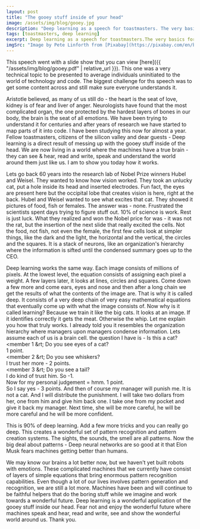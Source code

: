 ```yaml
---
layout: post
title: "The gooey stuff inside of your head"
image: /assets/img/blog/gooey.jpg
description: "Deep learning as a speech for toastmasters. The very basics for the very simple."
tags: [toastmasters, deep learning]
excerpt: Deep learning as a speech for toastmasters.The very basics for the very simple.
imgSrc: "Image by Pete Linforth from [Pixabay](https://pixabay.com/en/brain-circuit-intelligence-1845944/)"
---
```


This speech went with a slide show that you can view [here]({{ "/assets/img/blog/gooey.pdf" | relative_url }}). This one was a very technical topic to be presented to average individuals uninitiated to the world of technology and code. The biggest challenge for ths speech was to get some content across and still make sure everyone understands it.

Aristotle believed, as many of us still do - the heart is the seat of love, kidney is of fear and liver of anger. Neurologists have found that the most complicated organ, the one protected by the hardest layers of bones in our body, the brain is the seat of all emotions. We have been trying to understand it for centuries and after years of research we have started to map parts of it into code. I have been studying this now for almost a year. Fellow toastmasters, citizens of the silicon valley and dear guests - Deep learning is a direct result of messing up with the gooey stuff inside of the head. We are now living in a world where the machines have a true brain - they can see & hear, read and write, speak and understand the world around them just like us. I am to show you today how it works.

Lets go back 60 years into the research lab of Nobel Prize winners Hubel and Weisel. They wanted to know how vision worked. They took an unlucky cat, put a hole inside its head and inserted electrodes. Fun fact, the eyes are present here but the occipital lobe that creates vision is here, right at the back. Hubel and Weisel wanted to see what excites that cat. They showed it pictures of food, fish or females. The answer was - none. Frustrated the scientists spent days trying to figure stuff out. 10% of science is work. Rest is just luck. What they realized and won the Nobel price for was - it was not the rat, but the insertion of the next slide that really excited the cells. Not the food, not fish, not even the female, the first few cells look at simpler things, like the dark and the light, the horizontal and the vertical, the circles and the squares. It is a stack of neurons, like an organization's hierarchy where the information is sifted until the condensed summary goes up to the CEO.

Deep learning works the same way. Each image consists of millions of pixels. At the lowest level, the equation consists of assigning each pixel a weight. A few layers later, it looks at lines, circles and squares. Come down a few more and come ears, eyes and nose and then after a long chain we get the results of what the contents of the image are. That is why it is called deep. It consists of a very deep chain of very easy mathematical equations that eventually come up with what the image consists of.
Now why is it called learning? Because we train it like the big cats. It looks at an image. If it identifies correctly it gets the meat. Otherwise the whip. Let me explain you how that truly works. I already told you it resembles the organization hierarchy where managers upon managers condense information. Lets assume each of us is a brain cell. the question I have is - Is this a cat?<br>
&lt;member 1 &rt; Do you see eyes of a cat?<br>
1 point.<br>
&lt;member 2 &rt; Do you see whiskers?<br>
I trust her more - 2 points.<br>
&lt;member 3 &rt; Do you see a tail?<br>
I do kind of trust him. So -1.<br>
Now for my personal judgement = hmm. 1 point.<br>
So I say yes - 3 points. And then of course my manager will punish me. It is not a cat. And I will distribute the punishment. I will take two dollars from her, one from him and give him back one. I take one from my pocket and give it back my manager. Next time, she will be more careful, he will be more careful and he will be more confident.

This is 90% of deep learning. Add a few more tricks and you can really go deep. This creates a wonderful set of pattern recognition and pattern creation systems. The sights, the sounds, the smell are all patterns. Now the big deal about patterns - Deep neural networks are so good at it that Elon Musk fears machines getting better than humans.

We may know our brains a lot better now, but we haven't yet built robots with emotions. These complicated machines that we currently have consist of layers of simple equations that bring enormous pattern recognition capabilities. Even though a lot of our lives involves pattern generation and recognition, we are still a lot more. Machines have been and will continue to be faithful helpers that do the boring stuff while we imagine and work towards a wonderful future. Deep learning is a wonderful application of the gooey stuff inside our head. Fear not and enjoy the wonderful future where machines speak and hear, read and write, see and show the wonderful world around us. Thank you.
